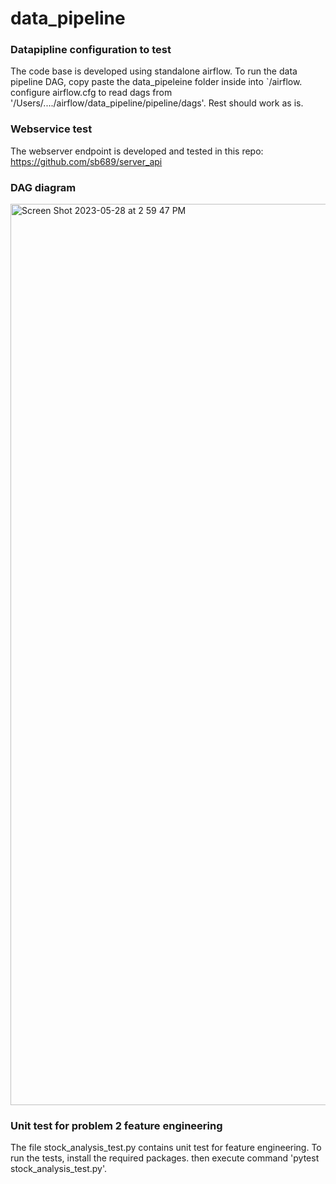 # data_pipeline

### Datapipline configuration to test

The code base is developed using standalone airflow. To run the data pipeline DAG, copy paste the data_pipeleine folder inside into `/airflow. configure airflow.cfg to read dags from '/Users/..../airflow/data_pipeline/pipeline/dags'. Rest should work as is.

### Webservice test

The webserver endpoint is developed and tested in this repo: https://github.com/sb689/server_api

### DAG diagram

<img width="1442" alt="Screen Shot 2023-05-28 at 2 59 47 PM" src="https://github.com/sb689/data_pipeline/assets/21972114/d7f75a76-3255-4f2e-b0cd-e7129e99907b">

### Unit test for problem 2 feature engineering

The file stock_analysis_test.py contains unit test for feature engineering. To run the tests, install the required packages. then execute command 'pytest stock_analysis_test.py'.
